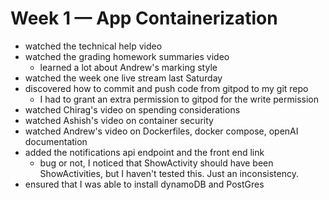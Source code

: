 # Week 1 — App Containerization

* watched the technical help video
* watched the grading homework summaries video
  * learned a lot about Andrew's marking style
* watched the week one live stream last Saturday
* discovered how to commit and push code from gitpod to my git repo
  * I had to grant an extra permission to gitpod for the write permission
* watched Chirag's video on spending considerations
* watched Ashish's video on container security
* watched Andrew's video on Dockerfiles, docker compose, openAI documentation
* added the notifications api endpoint and the front end link
  * bug or not, I noticed that ShowActivity should have been ShowActivities, but I haven't tested this. Just an inconsistency.
* ensured that I was able to install dynamoDB and PostGres
